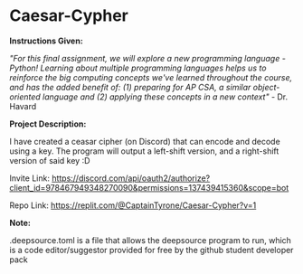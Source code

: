 # Caesar-Cypher
**Instructions Given:**
	
*"For this final assignment, we will explore a new programming language - Python!  Learning about multiple programming languages helps us to reinforce the big computing concepts we've learned throughout the course, and has the added benefit of: (1) preparing for AP CSA, a similar object-oriented language and (2) applying these concepts in a new context"* - Dr. Havard

**Project Description:**

I have created a ceasar cipher (on Discord) that can encode and decode using a key. The program will output a left-shift version, and a right-shift version of said key :D

Invite Link: https://discord.com/api/oauth2/authorize?client_id=978467949348270090&permissions=137439415360&scope=bot

Repo Link: https://replit.com/@CaptainTyrone/Caesar-Cypher?v=1

**Note:**

.deepsource.toml is a file that allows the deepsource program to run, which is a
code editor/suggestor provided for free by the github student developer pack
